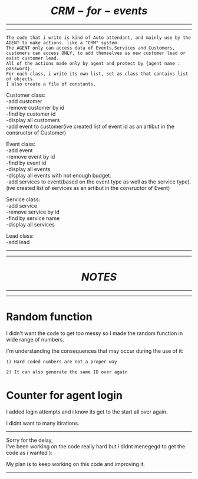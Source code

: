 
# $$CRM-for-events$$
***
***
    The code that i write is kind of Auto attendant, and mainly use by the AGENT to make actions. like a "CRM" system.   
    The AGENT only can access data of Events,Services and Customers, customers can access ONLY, to add themselves as new customer lead or exist customer lead.   
    All of the actions made only by agent and protect by {agent name : password}.   
    For each class, i write its own list, set as class that contains list of objects.   
    I also create a file of constants.    

Customer class:    
-add customer   
-remove customer by id   
-find by customer id   
-display all customers   
-add event to customer(ive created list of event id as an artibut in the consructor of Customer)   
   
Event class:   
-add event    
-remove event by id   
-find by event id   
-display all events   
-display all events with not enough budget.    
-add services to event(based on the event type as well as the service type).(ive created list of services as an artibut in the consructor of Event)   


Service class:   
-add service   
-remove service by id   
-find by service name   
-display all services   

Lead class:     
-add lead   
***
***
# $$NOTES$$
***
***

 # Random function
I didn't want the code to get too messy so I made the random function in wide range of numbers.

I'm understanding the consequences that may occur during the use of it:

    1) Hard coded numbers are not a proper way

    2) It can also generate the same ID over again
    
# Counter for agent login

I added login attempts and i know its get to the start all over again.

I didnt want to many itirations.

***
Sorry for the delay,  
 I've been working on the code really hard but i didnt menegegd to get the code as i wanted ):  


My plan is to keep working on this code and improving it.

 ***